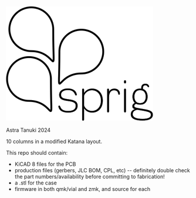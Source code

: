 ![sprig logo](img/sprig_logo.png)

Astra Tanuki 2024

10 columns in a modified Katana layout.

This repo should contain:
- KiCAD 8 files for the PCB
- production files (gerbers, JLC BOM, CPL, etc) -- definitely double check the part numbers/availability before committing to fabrication! 
- a .stl for the case
- firmware in both qmk/vial and zmk, and source for each
